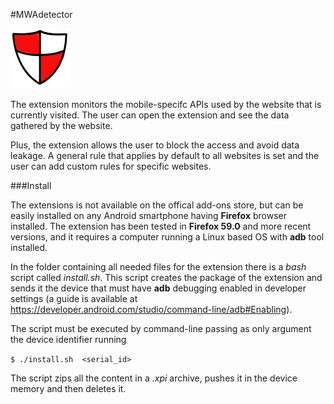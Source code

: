 #MWAdetector

![](https://raw.githubusercontent.com/gensone/MWAdetector/master/icons/logo96.png)

The extension monitors the mobile-specifc APIs used by the website that is currently visited. The user can open the extension and see the data gathered by the website.

Plus, the extension allows the user to block the access and avoid data leakage. A general rule that applies by default to all websites is set and the user can add custom rules for specific websites.



###Install

The extensions is not available on the offical add-ons store, but can be easily installed on any Android smartphone having **Firefox** browser installed. The extension has been tested in **Firefox 59.0** and more recent versions, and it requires a computer running a Linux based OS with **adb** tool installed.

In the folder containing all needed files for the extension there is a *bash* script called *install.sh*. This script creates the package of the extension and sends it the device that must have **adb** debugging enabled in developer settings (a guide is available at https://developer.android.com/studio/command-line/adb#Enabling).

The script must be executed by command-line passing as only argument the device identifier running 

`$ ./install.sh  <serial_id>` 


The script zips all the content in a *.xpi* archive, pushes it in the device memory and then deletes it.


